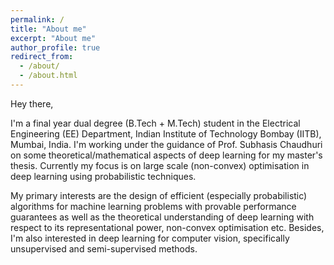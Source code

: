 ```yaml
---
permalink: /
title: "About me"
excerpt: "About me"
author_profile: true
redirect_from: 
  - /about/
  - /about.html
---
```


Hey there,

I'm a final year dual degree (B.Tech + M.Tech) student in the Electrical Engineering (EE) Department, Indian Institute of Technology Bombay (IITB), Mumbai, India. I'm working under the guidance of Prof. Subhasis Chaudhuri on some theoretical/mathematical aspects of deep learning for my master's thesis. Currently my focus is on large scale (non-convex) optimisation in deep learning using probabilistic techniques.

My primary interests are the design of efficient (especially probabilistic) algorithms for machine learning problems with provable performance guarantees as well as the theoretical understanding of deep learning with respect to its representational power, non-convex optimisation etc. Besides, I'm also interested in deep learning for computer vision, specifically unsupervised and semi-supervised methods.

